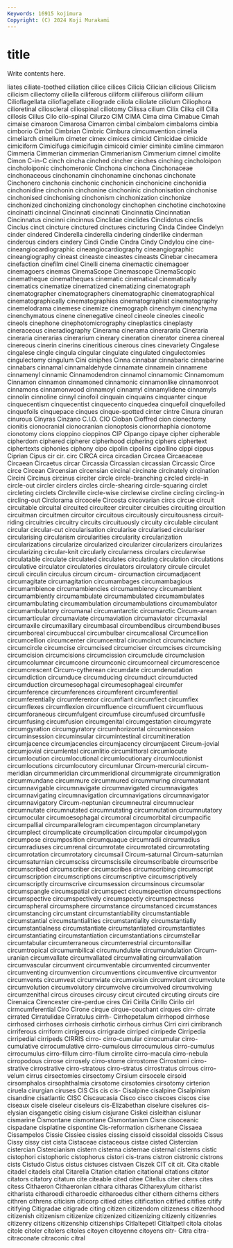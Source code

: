 ```yaml
---
Keywords: 16915 kojimura
Copyright: (C) 2024 Koji Murakami
---
```


# title

Write contents here.



liates
ciliate-toothed ciliation cilice cilices Cilicia Cilician cilicious Cilicism cilicism ciliectomy
ciliella ciliferous ciliform ciliiferous ciliiform ciliium Cilioflagellata cilioflagellate ciliograde ciliola
ciliolate ciliolum Ciliophora cilioretinal cilioscleral ciliospinal ciliotomy Cilissa cilium Cilix
Cilka cill Cilla cillosis Cillus Cilo cilo-spinal Cilurzo CIM CIMA
Cima cima Cimabue Cimah cimaise cimaroon Cimarosa Cimarron cimbal cimbalom
cimbaloms cimbia cimborio Cimbri Cimbrian Cimbric Cimbura cimcumvention cimelia cimeliarch
cimelium cimeter cimex cimices cimicid Cimicidae cimicide cimiciform Cimicifuga cimicifugin
cimicoid cimier ciminite cimline cimmaron Cimmeria Cimmerian cimmerian Cimmerianism Cimmerium
cimnel cimolite Cimon C-in-C cinch cincha cinched cincher cinches cinching
cincholoipon cincholoiponic cinchomeronic Cinchona cinchona Cinchonaceae cinchonaceous cinchonamin cinchonamine cinchonas
cinchonate Cinchonero cinchonia cinchonic cinchonicin cinchonicine cinchonidia cinchonidine cinchonin cinchonine
cinchoninic cinchonisation cinchonise cinchonised cinchonising cinchonism cinchonization cinchonize cinchonized cinchonizing
cinchonology cinchophen cinchotine cinchotoxine cincinatti cincinnal Cincinnati cincinnati Cincinnatia Cincinnatian
Cincinnatus cincinni cincinnus Cinclidae cinclides Cinclidotus cinclis Cinclus cinct cincture
cinctured cinctures cincturing Cinda Cindee Cindelyn cinder cindered Cinderella cinderella
cindering cinderlike cinderman cinderous cinders cindery Cindi Cindie Cindra Cindy
Cindylou cine cine- cineangiocardiographic cineangiocardiography cineangiographic cineangiography cineast cineaste cineastes
cineasts Cinebar cinecamera cinefaction cinefilm cinel Cinelli cinema cinemactic cinemagoer
cinemagoers cinemas CinemaScope Cinemascope CinemaScopic cinematheque cinematheques cinematic cinematical cinematically
cinematics cinematize cinematized cinematizing cinematograph cinematographer cinematographers cinematographic cinematographical cinematographically
cinematographies cinematographist cinematography cinemelodrama cinemese cinemize cinemograph cinenchym cinenchyma cinenchymatous
cinene cinenegative cineol cineole cineoles cineolic cineols cinephone cinephotomicrography cineplastics
cineplasty cineraceous cineradiography Cinerama cinerama cinerararia Cineraria cineraria cinerarias cinerarium
cinerary cineration cinerator cinerea cinereal cinereous cinerin cinerins cineritious cinerous
cines cinevariety Cingalese cingalese cingle cingula cingular cingulate cingulated cingulectomies
cingulectomy cingulum Cini ciniphes Cinna cinnabar cinnabaric cinnabarine cinnabars cinnamal
cinnamaldehyde cinnamate cinnamein cinnamene cinnamenyl cinnamic Cinnamodendron cinnamol cinnamomic Cinnamomum
Cinnamon cinnamon cinnamoned cinnamonic cinnamonlike cinnamonroot cinnamons cinnamonwood cinnamoyl cinnamyl
cinnamylidene cinnamyls cinnolin cinnoline cinnyl cinofoil cinquain cinquains cinquanter cinque
cinquecentism cinquecentist cinquecento cinquedea cinquefoil cinquefoiled cinquefoils cinquepace cinques cinque-spotted
cinter cintre Cinura cinuran cinurous Cinyras Cinzano C.I.O. CIO Cioban
Cioffred cion cionectomy cionitis cionocranial cionocranian cionoptosis cionorrhaphia cionotome cionotomy
cions cioppino cioppinos CIP Cipango cipaye cipher cipherable cipherdom ciphered
cipherer cipherhood ciphering ciphers ciphertext ciphertexts ciphonies ciphony cipo cipolin
cipolins cipollino cippi cippus Ciprian Cipus cir cir. circ CIRCA
circa circadian Circaea Circaeaceae Circaean Circaetus circar Circassia Circassian circassian
Circassic Circe circe Circean Circensian circensian circinal circinate circinately circination
Circini Circinus circinus circiter circle circle-branching circled circle-in circle-out circler
circlers circles circle-shearing circle-squaring circlet circleting circlets Circleville circle-wise circlewise
circline circling circling-in circling-out Circlorama circocele Circosta circovarian circs circue
circuit circuitable circuital circuited circuiteer circuiter circuities circuiting circuition circuitman
circuitmen circuitor circuitous circuitously circuitousness circuit-riding circuitries circuitry circuits circuituously
circuity circulable circulant circular circular-cut circularisation circularise circularised circulariser circularising
circularism circularities circularity circularization circularizations circularize circularized circularizer circularizers circularizes
circularizing circular-knit circularly circularness circulars circularwise circulatable circulate circulated circulates
circulating circulation circulations circulative circulator circulatories circulators circulatory circule circulet
circuli circulin circulus circum circum- circumaction circumadjacent circumagitate circumagitation circumambages
circumambagious circumambience circumambiencies circumambiency circumambient circumambiently circumambulate circumambulated circumambulates circumambulating
circumambulation circumambulations circumambulator circumambulatory circumanal circumantarctic circumarctic Circum-arean circumarticular circumaviate
circumaviation circumaviator circumaxial circumaxile circumaxillary circumbasal circumbendibus circumbendibuses circumboreal circumbuccal
circumbulbar circumcallosal Circumcellion circumcellion circumcenter circumcentral circumcinct circumcincture circumcircle circumcise
circumcised circumciser circumcises circumcising circumcision circumcisions circumcission circumclude circumclusion circumcolumnar
circumcone circumconic circumcorneal circumcrescence circumcrescent Circum-cytherean circumdate circumdenudation circumdiction circumduce
circumducing circumduct circumducted circumduction circumesophagal circumesophageal circumfer circumference circumferences circumferent
circumferential circumferentially circumferentor circumflant circumflect circumflex circumflexes circumflexion circumfluence circumfluent
circumfluous circumforaneous circumfulgent circumfuse circumfused circumfusile circumfusing circumfusion circumgenital circumgestation
circumgyrate circumgyration circumgyratory circumhorizontal circumincession circuminsession circuminsular circumintestinal circumitineration circumjacence
circumjacencies circumjacency circumjacent Circum-jovial circumjovial circumlental circumlitio circumlittoral circumlocute circumlocution
circumlocutional circumlocutionary circumlocutionist circumlocutions circumlocutory circumlunar Circum-mercurial circum-meridian circummeridian circummeridional
circummigrate circummigration circummundane circummure circummured circummuring circumnatant circumnavigable circumnavigate circumnavigated
circumnavigates circumnavigating circumnavigation circumnavigations circumnavigator circumnavigatory Circum-neptunian circumneutral circumnuclear circumnutate
circumnutated circumnutating circumnutation circumnutatory circumocular circumoesophagal circumoral circumorbital circumpacific circumpallial
circumparallelogram circumpentagon circumplanetary circumplect circumplicate circumplication circumpolar circumpolygon circumpose circumposition
circumquaque circumradii circumradius circumradiuses circumrenal circumrotate circumrotated circumrotating circumrotation circumrotatory
circumsail Circum-saturnal Circum-saturnian circumsaturnian circumsciss circumscissile circumscribable circumscribe circumscribed circumscriber
circumscribes circumscribing circumscript circumscription circumscriptions circumscriptive circumscriptively circumscriptly circumscrive circumsession
circumsinous circumsolar circumspangle circumspatial circumspect circumspection circumspections circumspective circumspectively circumspectly
circumspectness circumspheral circumsphere circumstance circumstanced circumstances circumstancing circumstant circumstantiability circumstantiable
circumstantial circumstantialities circumstantiality circumstantially circumstantialness circumstantiate circumstantiated circumstantiates circumstantiating circumstantiation
circumstantiations circumstellar circumtabular circumterraneous circumterrestrial circumtonsillar circumtropical circumumbilical circumundulate circumundulation
Circum-uranian circumvallate circumvallated circumvallating circumvallation circumvascular circumvent circumventable circumvented circumventer
circumventing circumvention circumventions circumventive circumventor circumvents circumvest circumviate circumvoisin circumvolant
circumvolute circumvolution circumvolutory circumvolve circumvolved circumvolving circumzenithal circus circuses circusy
circut circuted circuting circuts cire Cirenaica Cirencester cire-perdue cires Ciri
Cirilla Cirillo Cirilo cirl cirmcumferential Ciro Cirone cirque cirque-couchant cirques
cirr- cirrate cirrated Cirratulidae Cirratulus cirrh- Cirrhopetalum cirrhopod cirrhose cirrhosed
cirrhoses cirrhosis cirrhotic cirrhous cirrhus Cirri cirri cirribranch cirriferous cirriform
cirrigerous cirrigrade cirriped cirripede Cirripedia cirripedial cirripeds CIRRIS cirro- cirro-cumular
cirrocumular cirro-cumulative cirrocumulative cirro-cumulous cirrocumulous cirro-cumulus cirrocumulus cirro-fillum cirro-filum cirrolite
cirro-macula cirro-nebula cirropodous cirrose cirrosely cirro-stome cirrostome Cirrostomi cirro-strative cirrostrative
cirro-stratous cirro-stratus cirrostratus cirrous cirro-velum cirrus cirsectomies cirsectomy Cirsium cirsocele
cirsoid cirsomphalos cirsophthalmia cirsotome cirsotomies cirsotomy cirterion ciruela cirurgian ciruses
CIS Cis cis cis- Cisalpine cisalpine Cisalpinism cisandine cisatlantic CISC
Ciscaucasia Cisco cisco ciscoes ciscos cise ciseaux cisele ciseleur ciseleurs
cis-Elizabethan ciselure ciselures cis-elysian cisgangetic cising cisium cisjurane Ciskei cisleithan
cislunar cismarine Cismontane cismontane Cismontanism Cisne cisoceanic cispadane cisplatine cispontine
Cis-reformation cisrhenane Cissaea Cissampelos Cissie Cissiee cissies cissing cissoid cissoidal
cissoids Cissus Cissy cissy cist cista Cistaceae cistaceous cistae cisted
Cistercian cistercian Cistercianism cistern cisterna cisternae cisternal cisterns cistic cistophori
cistophoric cistophorus cistori cis-trans cistron cistronic cistrons cists Cistudo Cistus
cistus cistuses cistvaen Ciszek CIT cit cit. Cita citable citadel
citadels cital Citarella Citation citation citational citations citator citators citatory
citatum cite citeable cited citee Citellus citer citers cites citess
Cithaeron Cithaeronian cithara citharas Citharexylum citharist citharista citharoedi citharoedic citharoedus
cither cithern citherns cithers cithren cithrens citicism citicorp citied cities
citification citified citifies citify citifying Citigradae citigrade citing citizen citizendom
citizeness citizenhood citizenish citizenism citizenize citizenized citizenizing citizenly citizenries citizenry
citizens citizenship citizenships Citlaltepetl Citlaltpetl citola citolas citole citoler citolers
citoles citoyen citoyenne citoyens citr- Citra citra- citraconate citraconic citral

